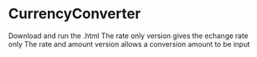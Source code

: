 # CurrencyConverter

Download and run the .html
The rate only version gives the echange rate only
The rate and amount version allows a conversion amount to be input
